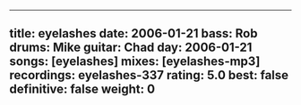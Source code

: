 
---
title: eyelashes
date: 2006-01-21
bass:	Rob
drums:	Mike
guitar:	Chad
day: 2006-01-21
songs: [eyelashes]
mixes: [eyelashes-mp3]
recordings: eyelashes-337
rating: 5.0
best: false
definitive: false
weight: 0
---
